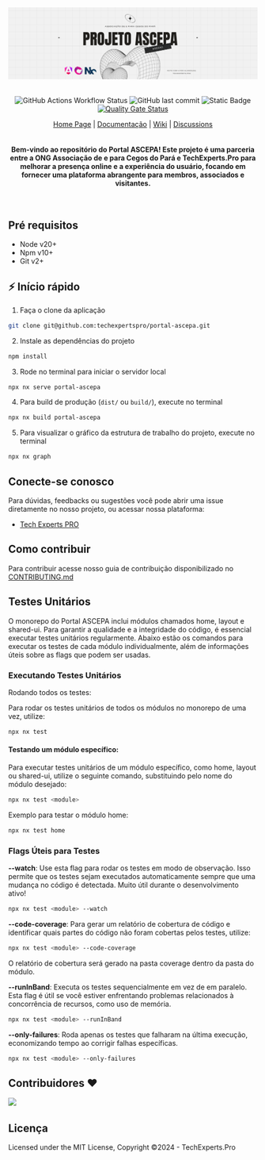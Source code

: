<div align="center">
<a href="#">
    <img alt="ascepa logo" src="public/header-repo.png">
</a>

<br/>
<br/>

![GitHub Actions Workflow Status](https://img.shields.io/github/actions/workflow/status/techexpertspro/portal-ascepa/deploy.yml) ![GitHub last commit](https://img.shields.io/github/last-commit/techexpertspro/portal-ascepa) ![Static Badge](https://img.shields.io/badge/code_style-prettier-ff69b4) [![Quality Gate Status](https://sonarcloud.io/api/project_badges/measure?project=portal-ascepa&metric=alert_status)](https://sonarcloud.io/summary/new_code?id=portal-ascepa)

<div align="center">
    <a href="#">Home Page</a> |
    <a href="#">Documentação</a> |
    <a href="https://github.com/techexpertspro/portal-ascepa/wiki">Wiki</a> |
    <a href="https://github.com/techexpertspro/portal-ascepa/discussions">Discussions</a>
</div>
</div>

<br/>
<br/>

<div align="center"><strong>Bem-vindo ao repositório do Portal ASCEPA! Este projeto é uma parceria entre a ONG Associação de e para Cegos do Pará e TechExperts.Pro para melhorar a presença online e a experiência do usuário, focando em fornecer uma plataforma abrangente para membros, associados e visitantes.</strong></div>
<br />
<br />

## Pré requisitos

- Node v20+
- Npm v10+
- Git v2+

## ⚡ Início rápido

1. Faça o clone da aplicação

```sh
git clone git@github.com:techexpertspro/portal-ascepa.git
```

2. Instale as dependências do projeto

```sh
npm install
```

3. Rode no terminal para iniciar o servidor local

```sh
npx nx serve portal-ascepa
```

4. Para build de produção (`dist/` ou `build/`), execute no terminal

```sh
npx nx build portal-ascepa
```

5. Para visualizar o gráfico da estrutura de trabalho do projeto, execute no terminal

```sh
npx nx graph
```

## Conecte-se conosco

Para dúvidas, feedbacks ou sugestões você pode abrir uma issue diretamente no nosso projeto, ou acessar nossa plataforma:

- [Tech Experts PRO](https://techexperts.pro/)

## Como contribuir

Para contribuir acesse nosso guia de contribuição disponibilizado no [CONTRIBUTING.md](https://github.com/techexpertspro/portal-ascepa/blob/main/docs/CONTRIBUTING.md)

## Testes Unitários

O monorepo do Portal ASCEPA inclui módulos chamados home, layout e shared-ui. Para garantir a qualidade e a integridade do código, é essencial executar testes unitários regularmente. Abaixo estão os comandos para executar os testes de cada módulo individualmente, além de informações úteis sobre as flags que podem ser usadas.

### Executando Testes Unitários

Rodando todos os testes:

Para rodar os testes unitários de todos os módulos no monorepo de uma vez, utilize:

```sh
npx nx test
```

#### Testando um módulo específico:

Para executar testes unitários de um módulo específico, como home, layout ou shared-ui, utilize o seguinte comando, substituindo <module> pelo nome do módulo desejado:

```sh
npx nx test <module>
```

Exemplo para testar o módulo home:

```sh
npx nx test home
```

### Flags Úteis para Testes

**--watch**: Use esta flag para rodar os testes em modo de observação. Isso permite que os testes sejam executados automaticamente sempre que uma mudança no código é detectada. Muito útil durante o desenvolvimento ativo!

```sh
npx nx test <module> --watch
```

**--code-coverage**: Para gerar um relatório de cobertura de código e identificar quais partes do código não foram cobertas pelos testes, utilize:

```sh
npx nx test <module> --code-coverage
```

O relatório de cobertura será gerado na pasta coverage dentro da pasta do módulo.

**--runInBand**: Executa os testes sequencialmente em vez de em paralelo. Esta flag é útil se você estiver enfrentando problemas relacionados à concorrência de recursos, como uso de memória.

```sh
npx nx test <module> --runInBand
```

**--only-failures**: Roda apenas os testes que falharam na última execução, economizando tempo ao corrigir falhas específicas.

```sh
npx nx test <module> --only-failures
```

## Contribuidores ❤️

<a href="https://github.com/techexpertspro/portal-ascepa/graphs/contributors">
  <img src="https://contrib.rocks/image?repo=techexpertspro/portal-ascepa" />
</a>

## Licença

Licensed under the MIT License, Copyright ©2024 - TechExperts.Pro
